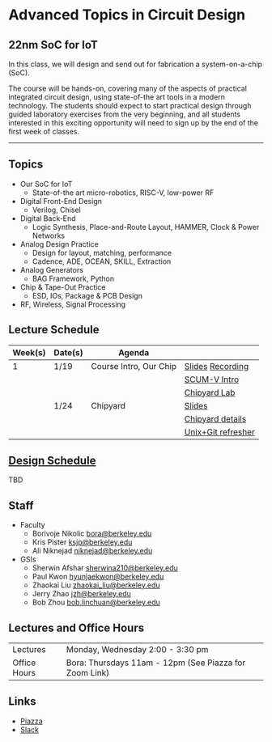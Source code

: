 # Advanced Topics in Circuit Design
## 22nm SoC for IoT

In this class, we will design and send out for fabrication a
system-on-a-chip (SoC).

<!-- TODO: Blurb on what the chip is -->
<!-- The chip will contain a RISC-V microprocessor, a radio -->
<!-- transceiver, and a baseband signal processor, and will be designed in -->
<!-- a 28nm CMOS process (And we really mean it!) -->

The course will be hands-on, covering many of the aspects of practical
integrated circuit design, using state-of-the art tools in a modern
technology. The students should expect to start practical design
through guided laboratory exercises from the very beginning, and all
students interested in this exciting opportunity will need to sign up
by the end of the first week of classes.

---

## Topics

* Our SoC for IoT
    * State-of-the art micro-robotics, RISC-V, low-power RF
* Digital Front-End Design
    * Verilog, Chisel
* Digital Back-End
    * Logic Synthesis, Place-and-Route Layout, HAMMER, Clock & Power Networks
* Analog Design Practice
    * Design for layout, matching, performance
    * Cadence, ADE, OCEAN, SKILL, Extraction
* Analog Generators
    * BAG Framework, Python
* Chip & Tape-Out Practice
    * ESD, IOs, Package & PCB Design
* RF, Wireless, Signal Processing


## Lecture Schedule

| Week(s) | Date(s)     | Agenda                                      |                |
| ------- | ----------- | ------------------------------------------- | -------------- |
| 1       | 1/19        | Course Intro, Our Chip                      |[Slides](https://docs.google.com/presentation/d/1O6NQxIgmDE3Ufo8fASbfssEy0wwD0lQ2/edit?usp=sharing&ouid=114241049124280929588&rtpof=true&sd=true) [Recording](https://drive.google.com/file/d/1W4mxO4KyndbOJxWArM4YXtXkEMy6Uxjw/view) |
|        |         |                       |[SCUM-V Intro](https://docs.google.com/presentation/d/11S1dx3a6r4vA29wQQcYUO5wl2g7PSl9p/edit?usp=sharing&ouid=114241049124280929588&rtpof=true&sd=true)  |
|        |         |                       |[Chipyard Lab](./chipyardlab)  |
|        | 1/24    | Chipyard                                         |[Slides](https://drive.google.com/file/d/15cKE18UfQhnMKITdDX1jQe64bPfaLbL0/view)   |
|        |         |                                                  |[Chipyard details](./assets/chipyard_details.pdf)  |
|        |         |                                                  |[Unix+Git refresher](https://docs.google.com/presentation/d/1s4x2yZdOdIiADDnlelZPZ1QeH5E_qYvaaA-RdW2VpLA/edit?usp=sharing)  |

<!-- |         | 1/21        | BWRC Orientation                    | [Slides](https://drive.google.com/file/d/1QIy9ShYp3JyN0DxwnQvG-xXvsr9WZu07/view?usp=sharing) | -->
<!-- | 2       | 1/26-1/28   | Team Formation <br> ChipYard Intro  | [Slides](https://drive.google.com/file/d/1HnRFrYKzJU2kpmtHaocyfN1TqhUVv2Te/view?usp=sharing) | -->
<!-- | 3       | 2/2         | RF Systems Overview                         |               | -->
<!-- | 3-4     | 2/4-2/11    | Hierarchical Design Flow            | [Notes](./notes) | -->
<!-- | 5-7     | 2/16-3/4    | Analog & RF Layout                          |               | -->
<!-- | 8       | 3/9         | Design Updates                              |               | -->
<!-- |         | 3/11        | Guest Lecture: Testing & Bring-Up   | [Slides](./assets/ee290_bringup_guest_lecture.pdf) | -->
<!-- | 9       | 3/16-3/18   | Industry Design Review              | [Slides](./assets/review-mid.pdf) | -->
<!-- | 10      | 3/23-3/25   | *Spring Break*                              |               | -->
<!-- | 11      | 3/30        | Design Updates                              |               | -->
<!-- |         | 4/1         | Guest Lecture: Package & PCB Design | [Slides](https://drive.google.com/file/d/1LKhzhb_q6fVETYbvka6vH6LdFAwouZzB/view?usp=sharing) | -->
<!-- | 12      | 4/6         | Guest Lecture: Mixed-Signal Verification    |               | -->
<!-- | 12-16   | 4/8-5/6     | Design Updates                              |               | -->
<!-- |         | 5/17        | Industry Design Review              | [Slides](./assets/review-final.pdf) | -->


## [Design Schedule](./milestones)

TBD

<!-- | Week(s)     | Date (Thurs) | Design Calendar                          | Academic Calendar | -->
<!-- | ----------- | ----------- | ----------------------------------------- | -------------- | -->
<!-- | 1           | 1/21        | Intro To Our Chip                         |                | -->
<!-- | 2           | 1/28        | Initial Presentations                     |                | -->
<!-- | 3           | 2/4         |                                           |                | -->
<!-- | 4           | 2/11        |                                           |                | -->
<!-- | 5           | 2/18        |                                           |                | -->
<!-- | 6           | 2/25        | Prelim Interfaces, Specs, and Floor-Plans |                | -->
<!-- | 7           | 3/4         |                                           |                | -->
<!-- | 8           | 3/11        | Prelim Schematics & RTL <br/> Trial Integration, Interface Lock |                | -->
<!-- | 9           | 3/18        | Industry-Partners Design Review           |                | -->
<!-- | 10          | 3/25        | -                                         | *Spring Break* | -->
<!-- | 11          | 4/1         | Mock Tape-Out                             |                | -->
<!-- | 12          | 4/8         | RTL & Schematic Freeze                    |                | -->
<!-- | 13          | 4/15        |                                           |                | -->
<!-- | 14          | 4/21        | Final Sub-Block Layout                    |                | -->
<!-- | 15          | 4/28        | Full-Chip LVS & DRC Clean Layout          |                | -->
<!-- | 16          | 5/5         | Foundry Feedback <br/>Final Layout        | *Reading Week* | -->
<!-- | 16          | 5/12        |                                           | *Exam Week*    | -->
<!-- | ...         |             |                                           |                | -->
<!-- |             | 7/29        | Wafers Ship Back to Berkeley              |                | -->


## Staff

* Faculty
    * Borivoje Nikolic [bora@berkeley.edu](bora@berkeley.edu)
    * Kris Pister [ksjp@berkeley.edu](ksjp@berkeley.edu)
    * Ali Niknejad [niknejad@berkeley.edu](niknejad@berkeley.edu)
* GSIs
    * Sherwin Afshar [sherwina210@berkeley.edu](sherwina210@berkeley.edu)
    * Paul Kwon [hyunjaekwon@berkeley.edu](hyunjaekwon@berkeley.edu)
	* Zhaokai Liu [zhaokai\_liu@berkeley.edu](zhaokai_liu@berkeley.edu)
    * Jerry Zhao [jzh@berkeley.edu](jzh@berkeley.edu)
    * Bob Zhou [bob.linchuan@berkeley.edu](bob.linchuan@berkeley.edu)


## Lectures and Office Hours


|               |                                                                |
| ------------- | -------------------------------------------------------------- |
| Lectures      | Monday, Wednesday	2:00 - 3:30 pm	                         |
| Office Hours  | Bora: Thursdays 11am - 12pm (See Piazza for Zoom Link)         |



## Links

* [Piazza](https://piazza.com/class/kyer4edhzkd5wy?cid=10)
* [Slack](tapeout.slack.com)
<!--  * [BWRC Repos](https://bwrcrepo.eecs.berkeley.edu/ee290c_ee194_intech22) -->

<!-- * [*Tapeout class: Taking students from schematic to silicon in one semester*](https://ieeexplore-ieee-org.libproxy.berkeley.edu/stamp/stamp.jsp?tp=&arnumber=8351506) David C. Burnett; Brian Kilberg; Rachel Zoll; Osama Khan; Kristofer S. J. Pister, 2018 IEEE International Symposium on Circuits and Systems (ISCAS) -->
<!-- * ChipYard [Repository](https://github.com/ucb-bar/chipyard) and [Documentation](https://chipyard.readthedocs.io/en/latest/) -->
<!-- * Chisel [Bootcamp](https://github.com/freechipsproject/chisel-bootcamp) -->
<!-- * [Course Archives](https://inst.eecs.berkeley.edu/~ee290c/archives.html) -->
<!-- * [Piazza Forum](https://piazza.com/class/kiqf7tz0bsp1oj) -->
<!-- q* [bCourses Site](https://bcourses.berkeley.edu/courses/1500979) -->
<!-- * [GradeScope](https://www.gradescope.com/courses/214436) -->
